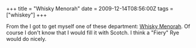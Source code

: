 +++
title = "Whisky Menorah"
date = 2009-12-14T08:56:00Z
tags = ["whiskey"]
+++

From the I got to get myself one of these department: [Whisky Menorah](http://www.thisislocallondon.co.uk/news/4791983.BUCKHURST_HILL__World_s_first_whisky_Menorah_unveiled/). Of course I don't know that I would fill it with Scotch. I think a "Fiery" Rye would do nicely.
